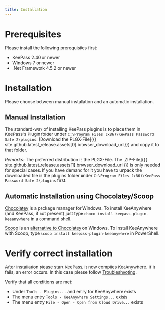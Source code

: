 ```yaml
---
title: Installation
---
```

# Prerequisites
Please install the following prerequisites first:
* KeePass 2.40 or newer
* Windows 7 or newer
* .Net Framework 4.5.2 or newer

# Installation
Please choose between manual installation and an automatic installation.

## Manual Installation
The standard-way of installing KeePass plugins is to place them in KeePass's Plugin folder under `C:\Program Files (x86)\KeePass Password Safe 2\plugins`. [Download the PLGX-File]({{ site.github.latest_release.assets[0].browser_download_url }}) and copy it to that folder.

_Remarks:_ The preferred distribution is the PLGX-File. The [ZIP-File]({{ site.github.latest_release.assets[1].browser_download_url }}) is only needed for special cases. If you have demand for it you have to unpack the downloaded file in the plugins folder under `C:\Program Files (x86)\KeePass Password Safe 2\plugins` first.

## Automatic Installation using Chocolatey/Scoop
[Chocolatey](http://chocolatey.org/) is a package manager for Windows. To install KeeAnywhere (and KeePass, if not present) just type `choco install keepass-plugin-keeanywhere` in a command shell. 

[Scoop](https://scoop.sh/) is an [alternative to Chocolatey](https://github.com/lukesampson/scoop/wiki/Chocolatey-Comparison) on Windows. To install KeeAnywhere with Scoop, type `scoop install keepass-plugin-keeanywhere` in PowerShell. 


# Verify correct installation
After installation please start KeePass. It now compiles KeeAnywhere. If it fails, an error occurs. In this case please follow [Troubleshooting](troubleshooting). 

Verify that all conditions are met:
* Under `Tools - Plugins...` and entry for KeeAnywhere exists
* The menu entry `Tools - KeeAnywhere Settings...` exists
* The menu entry `File - Open - Open from Cloud Drive...` exists